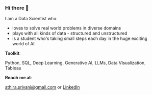 ### Hi there 👋

I am a Data Scientist who
- loves to solve real world problems in diverse domains
- plays with all kinds of data - structured and unstructured
- is a student who's taking small steps each day in the huge exciting world of AI

**Toolkit**:

Python, SQL, Deep Learning, Generative AI, LLMs, Data Visualization, Tableau

**Reach me at**: 

[athira.srivani@gmail.com](mailto:athira.srivani@gmail.com) or [LinkedIn](https://www.linkedin.com/in/athira-srivani/)
